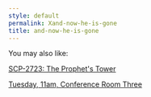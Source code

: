 ```yaml
---
style: default
permalink: Xand-now-he-is-gone
title: and-now-he-is-gone
---
```

You may also like:

[SCP-2723: The Prophet's Tower](http://scp-wiki.net/scp-2723)

[Tuesday, 11am, Conference Room Three](http://scp-wiki.net/tuesday-11am-conference-room-three)
